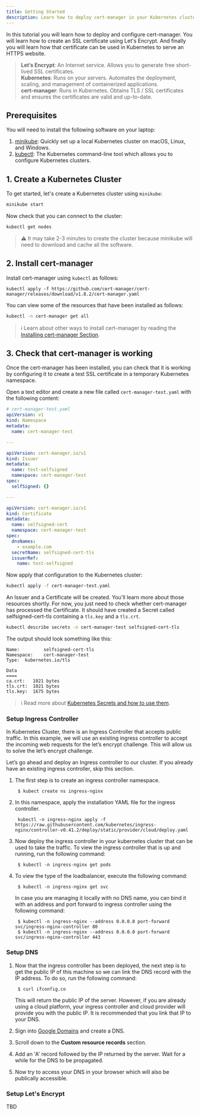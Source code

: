```yaml
---
title: Getting Started
description: Learn how to deploy cert-manager in your Kubernetes cluster and how to configure it to sign SSL certificates using Let's Encrypt
---
```


In this tutorial you will learn how to deploy and configure cert-manager.
You will learn how to create an SSL certificate using Let's Encrypt.
And finally you will learn how that certificate can be used in Kubernetes to serve an HTTPS website.

> **Let’s Encrypt**: An Internet service. Allows you to generate free short-lived SSL certificates.<br/>
> **Kubernetes**: Runs on your servers. Automates the deployment, scaling, and management of containerized applications.<br/>
> **cert-manager**: Runs in Kubernetes. Obtains TLS / SSL certificates and ensures the certificates are valid and up-to-date.

## Prerequisites

You will need to install the following software on your laptop:

1. [minikube](https://kubernetes.io/docs/tasks/tools/#minikube): Quickly set up a local Kubernetes cluster on macOS, Linux, and Windows.
2. [kubectl](https://kubernetes.io/docs/tasks/tools/#kubectl): The Kubernetes command-line tool which allows you to configure Kubernetes clusters.

## 1. Create a Kubernetes Cluster

To get started, let's create a Kubernetes cluster using `minikube`:

```bash
minikube start
```

Now check that you can connect to the cluster:

```bash
kubectl get nodes
```

> ⚠️ It may take 2-3 minutes to create the cluster because minikube will need to download and cache all the software.

## 2. Install cert-manager

Install cert-manager using `kubectl` as follows:

```
kubectl apply -f https://github.com/cert-manager/cert-manager/releases/download/v1.8.2/cert-manager.yaml
```

You can view some of the resources that have been installed as follows:

```bash
kubectl -n cert-manager get all
```

> ℹ️ Learn about other ways to install cert-manager by reading the [Installing cert-manager Section](../installation).

## 3. Check that cert-manager is working

Once the cert-manager has been installed, you can check that it is working by configuring it to create a test SSL certificate in a temporary Kubernetes namespace.

Open a text editor and create a new file called `cert-manager-test.yaml` with the following content:

```yaml
# cert-manager-test.yaml
apiVersion: v1
kind: Namespace
metadata:
  name: cert-manager-test

---

apiVersion: cert-manager.io/v1
kind: Issuer
metadata:
  name: test-selfsigned
  namespace: cert-manager-test
spec:
  selfSigned: {}

---

apiVersion: cert-manager.io/v1
kind: Certificate
metadata:
  name: selfsigned-cert
  namespace: cert-manager-test
spec:
  dnsNames:
    - example.com
  secretName: selfsigned-cert-tls
  issuerRef:
    name: test-selfsigned
```

Now apply that configuration to the Kubernetes cluster:

```bash
kubectl apply -f cert-manager-test.yaml
```

An Issuer and a Certificate will be created.
You'll learn more about those resources shortly.
For now, you just need to check whether cert-manager has processed the Certificate.
It should have created a Secret called selfsigned-cert-tls containing a `tls.key` and a `tls.crt`.

```bash
kubectl describe secrets -n cert-manager-test selfsigned-cert-tls
```

The output should look something like this:

```console
Name:         selfsigned-cert-tls
Namespace:    cert-manager-test
Type:  kubernetes.io/tls

Data
====
ca.crt:   1021 bytes
tls.crt:  1021 bytes
tls.key:  1675 bytes
```

> ℹ️ Read more about [Kubernetes Secrets and how to use them](https://kubernetes.io/docs/concepts/configuration/secret/).




### Setup Ingress Controller
In Kubernetes Cluster, there is an Ingress Controller that accepts public traffic. In this example, we will use an existing ingress controller to accept the incoming web requests for the let’s encrypt challenge. This will allow us to solve the let’s encrypt challenge.

Let’s go ahead and deploy an Ingress controller to our cluster. If you already have an existing ingress controller, skip this section.

1. The first step is to create an ingress controller namespace.

        $ kubect create ns ingress-nginx

2. In this namespace, apply the installation YAML file for the ingress controller.

        kubectl -n ingress-nginx apply -f https://raw.githubusercontent.com/kubernetes/ingress-nginx/controller-v0.41.2/deploy/static/provider/cloud/deploy.yaml

3. Now deploy the ingress controller in your kubernetes cluster that can be used to take the traffic. To view the ingress controller that is up and running, run the following command:

        $ kubectl -n ingress-nginx get pods

4. To view the type of the loadbalancer, execute the following command:

        $ kubectl -n ingress-nginx get svc

    In case you are managing it locally with no DNS name, you can bind it with an address and port forward to ingress controller using the following command:

        $ kubectl -n ingress-nginx --address 0.0.0.0 port-forward svc/ingress-nginx-controller 80
        $ kubectl -n ingress-nginx --address 0.0.0.0 port-forward svc/ingress-nginx-controller 443

### Setup DNS

1. Now that the ingress controller has been deployed, the next step is to get the public IP of this machine so we can link the DNS record with the IP address. To do so, run the following command:

        $ curl ifconfig.co

    This will return the public IP of the server. However, if you are already using a cloud platform, your ingress controller and cloud provider will provide you with the public IP. It is recommended that you link that IP to your DNS.

2. Sign into [Google Domains](https://domains.google/) and create a DNS.
3. Scroll down to the **Custom resource records** section.
4. Add an 'A' record followed by the IP returned by the server. Wait for a while for the DNS to be propagated.
5. Now try to access your DNS in your browser which will also be publically accessible.

### Setup Let's Encrypt

TBD
